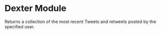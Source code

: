 # Dexter Module
Returns a collection of the most recent Tweets and retweets posted by the specified user.
